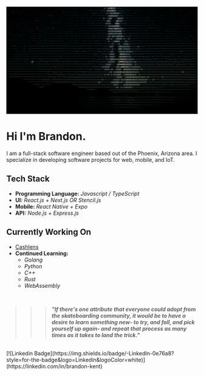 ![stars](stars.gif)

# Hi I'm Brandon.

I am a full-stack software engineer based out of the Phoenix, Arizona area. I specialize in developing software projects for web, mobile, and IoT.

## Tech Stack
- **Programming Language:** _Javascript / TypeScript_
- **UI:** _React.js + Next.js OR Stencil.js_
- **Mobile:** _React Native + Expo_
- **API:** _Node.js + Express.js_

## Currently Working On
- [Cashlens](https://cashlens.app)
- **Continued Learning:**
  - _Golang_
  - _Python_
  - _C++_
  - _Rust_
  - _WebAssembly_

</br>

>>> ***"If there's one attribute that everyone could adopt from the skateboarding community, it would be to have a desire to learn something new- to try, and fall, and pick yourself up again- and repeat that process as many times as it takes to land the trick."***

</br>
[![Linkedin Badge](https://img.shields.io/badge/-LinkedIn-0e76a8?style=for-the-badge&logo=Linkedin&logoColor=white)](https://linkedin.com/in/brandon-kent)
